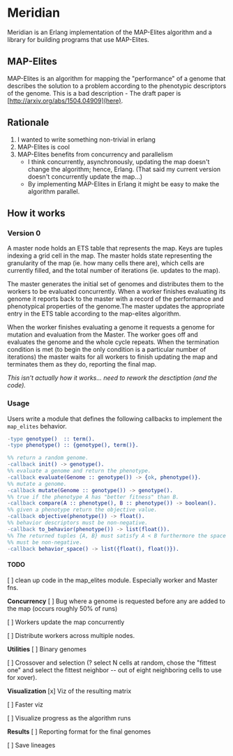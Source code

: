 # Meridian

Meridian is an Erlang implementation of the MAP-Elites algorithm
and a library for building programs that use MAP-Elites.

## MAP-Elites

MAP-Elites is an algorithm for mapping the "performance" of a genome
that describes the solution to a problem according to the phenotypic
descriptors of the genome. This is a bad description - The draft paper
is [http://arxiv.org/abs/1504.04909](here).

## Rationale

1. I wanted to write something non-trivial in erlang
2. MAP-Elites is cool
3. MAP-Elites benefits from concurrency and parallelism
   - I think concurrently, asynchronously, updating the map doesn't
     change the algorithm; hence, Erlang. (That said my current version
     doesn't concurrently update the map...)
   - By implementing MAP-Elites in Erlang it might be easy to make the
     algorithm parallel.

## How it works

### Version 0

A master node holds an ETS table that represents the map. Keys are
tuples indexing a grid cell in the map. The master holds state
representing the granularity of the map (ie. how many cells there
are), which cells are currently filled, and the total number of
iterations (ie. updates to the map).

The master generates the initial set of genomes and distributes them
to the workers to be evaluated concurrently. When a worker finishes
evaluating its genome it reports back to the master with a record of
the performance and phenotypical properties of the genome.The master
updates the appropriate entry in the ETS table according to the
map-elites algorithm.

When the worker finishes evaluating a genome it requests a genome for
mutation and evaluation from the Master. The worker goes off and
evaluates the genome and the whole cycle repeats. When the termination
condition is met (to begin the only condition is a particular number
of iterations) the master waits for all workers to finish updating the
map and terminates them as they do, reporting the final map.

*This isn't actually how it works... need to rework the desctiption
(and the code).*

### Usage
Users write a module that defines the following callbacks to implement
the `map_elites` behavior.

```erlang
-type genotype()  :: term().
-type phenotype() :: {genotype(), term()}.

%% return a random genome.
-callback init() -> genotype().
%% evaluate a genome and return the phenotype.
-callback evaluate(Genome :: genotype()) -> {ok, phenotype()}.
%% mutate a genome.
-callback mutate(Genome :: genotype()) -> genotype().
%% true if the phenotype A has "better fitness" than B.
-callback compare(A :: phenotype(), B :: phenotype()) -> boolean().
%% given a phenotype return the objective value.
-callback objective(phenotype()) -> float().
%% behavior descriptors must be non-negative.
-callback to_behavior(phenotype()) -> list(float()).
%% The returned tuples {A, B} must satisfy A < B furthermore the space
%% must be non-negative.
-callback behavior_space() -> list({float(), float()}).
```

#### TODO
[ ] clean up code in the map_elites module. Especially worker and Master fns.

**Concurrency**
[ ] Bug where a genome is requested before any are added to the map
    (occurs roughly 50% of runs)
    
[ ] Workers update the map concurrently

[ ] Distribute workers across multiple nodes.

**Utilities**
[ ] Binary genomes

[ ] Crossover and selection (? select N cells at random, chose the
"fittest one" and select the fittest neighbor -- out of eight
neighboring cells to use for xover).

**Visualization**
[x] Viz of the resulting matrix

[ ] Faster viz

[ ] Visualize progress as the algorithm runs

**Results**
[ ] Reporting format for the final genomes

[ ] Save lineages




